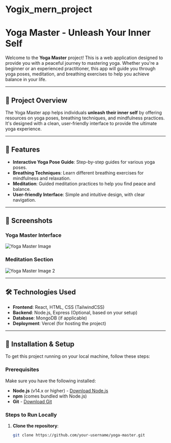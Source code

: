 # Yogix_mern_project

# Yoga Master - Unleash Your Inner Self

Welcome to the **Yoga Master** project! This is a web application designed to provide you with a peaceful journey to mastering yoga. Whether you're a beginner or an experienced practitioner, this app will guide you through yoga poses, meditation, and breathing exercises to help you achieve balance in your life.

---

## 🚀 **Project Overview**

The Yoga Master app helps individuals **unleash their inner self** by offering resources on yoga poses, breathing techniques, and mindfulness practices. It's designed with a clean, user-friendly interface to provide the ultimate yoga experience.

---

## 📌 **Features**

- **Interactive Yoga Pose Guide**: Step-by-step guides for various yoga poses.
- **Breathing Techniques**: Learn different breathing exercises for mindfulness and relaxation.
- **Meditation**: Guided meditation practices to help you find peace and balance.
- **User-friendly Interface**: Simple and intuitive design, with clear navigation.

---

## 🎨 **Screenshots**

### Yoga Master Interface

![Yoga Master Image](./frontend/src/assets/Home_Yoga_Master_Unleashed_Your_Inner_Self_24_04_2025_13_30_12.png)


### Meditation Section

![Yoga Master Image 2](./assets/Home_Yoga_Master_2.png)

---

## 🛠️ **Technologies Used**

- **Frontend**: React, HTML, CSS (TailwindCSS)
- **Backend**: Node.js, Express (Optional, based on your setup)
- **Database**: MongoDB (if applicable)
- **Deployment**: Vercel (for hosting the project)

---

## 🔧 **Installation & Setup**

To get this project running on your local machine, follow these steps:

### Prerequisites

Make sure you have the following installed:

- **Node.js** (v14.x or higher) - [Download Node.js](https://nodejs.org/)
- **npm** (comes bundled with Node.js)
- **Git** - [Download Git](https://git-scm.com/)

### Steps to Run Locally

1. **Clone the repository**:

   ```bash
   git clone https://github.com/your-username/yoga-master.git
